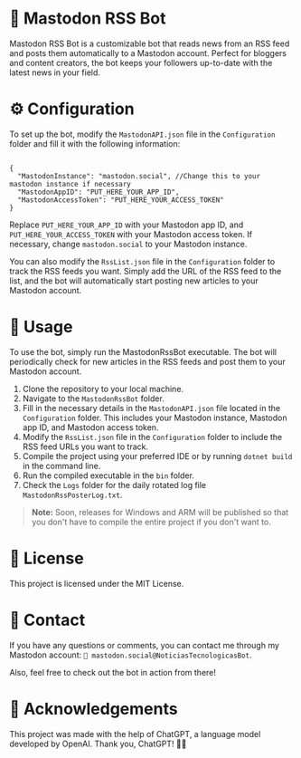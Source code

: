 # 🤖 Mastodon RSS Bot
Mastodon RSS Bot is a customizable bot that reads news from an RSS feed and posts them automatically to a Mastodon account. Perfect for bloggers and content creators, the bot keeps your followers up-to-date with the latest news in your field.

# ⚙️ Configuration
To set up the bot, modify the `MastodonAPI.json` file in the `Configuration` folder and fill it with the following information:

<pre><code>
{
  "MastodonInstance": "mastodon.social", //Change this to your mastodon instance if necessary 
  "MastodonAppID": "PUT_HERE_YOUR_APP_ID",
  "MastodonAccessToken": "PUT_HERE_YOUR_ACCESS_TOKEN"
}
</code></pre>

Replace `PUT_HERE_YOUR_APP_ID` with your Mastodon app ID, and `PUT_HERE_YOUR_ACCESS_TOKEN` with your Mastodon access token. If necessary, change `mastodon.social` to your Mastodon instance.

You can also modify the `RssList.json` file in the `Configuration` folder to track the RSS feeds you want. Simply add the URL of the RSS feed to the list, and the bot will automatically start posting new articles to your Mastodon account.

# 🚀 Usage
To use the bot, simply run the MastodonRssBot executable. The bot will periodically check for new articles in the RSS feeds and post them to your Mastodon account.

1. Clone the repository to your local machine.
2. Navigate to the `MastodonRssBot` folder.
3. Fill in the necessary details in the `MastodonAPI.json` file located in the `Configuration` folder. This includes your Mastodon instance, Mastodon app ID, and Mastodon access token.
4. Modify the `RssList.json` file in the `Configuration` folder to include the RSS feed URLs you want to track.
5. Compile the project using your preferred IDE or by running `dotnet build` in the command line.
6. Run the compiled executable in the `bin` folder.
7. Check the `Logs` folder for the daily rotated log file `MastodonRssPosterLog.txt`.

> **Note:** Soon, releases for Windows and ARM will be published so that you don't have to compile the entire project if you don't want to. 

# 📄 License
This project is licensed under the MIT License.

# 📧 Contact
If you have any questions or comments, you can contact me through my Mastodon account: `🐘 mastodon.social@NoticiasTecnologicasBot`.

Also, feel free to check out the bot in action from there!

# 🙏 Acknowledgements
This project was made with the help of ChatGPT, a language model developed by OpenAI. Thank you, ChatGPT! 🤖💙
